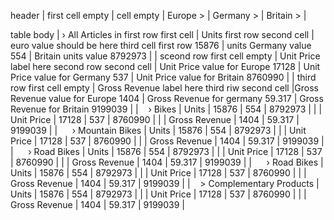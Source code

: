 header | first cell empty | cell empty | Europe > | Germany > | Britain > |

table body
| › All Articles in first row first cell | Units first row second cell | euro value should be here third cell first row 15876 | units Germany value 554 | Britain units value 8792973 |
| sceond row first cell empty | Unit Price label here second row second cell | Unit Price value for Europe 17128 | Unit Price value for Germany 537 | Unit Price value for Britain 8760990 |
| third row first cell empty | Gross Revenue label here third riw second cell |Gross Revenue value for Europe 1404 | Gross Revenue for germany 59.317 | Gross Revenue for Britain 9199039 |
| &nbsp;&nbsp; › Bikes | Units | 15876 | 554 | 8792973 |
| | Unit Price | 17128 | 537 | 8760990 |
| | Gross Revenue | 1404 | 59.317 | 9199039 |
| &nbsp;&nbsp;&nbsp;&nbsp; › Mountain Bikes | Units | 15876 | 554 | 8792973 |
| | Unit Price | 17128 | 537 | 8760990 |
| | Gross Revenue | 1404 | 59.317 | 9199039 |
| &nbsp;&nbsp;&nbsp;&nbsp; › Road Bikes | Units | 15876 | 554 | 8792973 |
| | Unit Price | 17128 | 537 | 8760990 |
| | Gross Revenue | 1404 | 59.317 | 9199039 |
| &nbsp;&nbsp;&nbsp;&nbsp; › Road Bikes | Units | 15876 | 554 | 8792973 |
| | Unit Price | 17128 | 537 | 8760990 |
| | Gross Revenue | 1404 | 59.317 | 9199039 |
| &nbsp;&nbsp; > Complementary Products | Units | 15876 | 554 | 8792973 |
| | Unit Price | 17128 | 537 | 8760990 |
| | Gross Revenue | 1404 | 59.317 | 9199039 |
